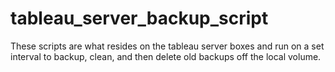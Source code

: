 # tableau_server_backup_script

These scripts are what resides on the tableau server boxes and run on a set
interval to backup, clean, and then delete old backups off the local volume.
